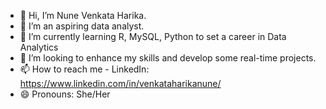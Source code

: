 - 👋 Hi, I’m Nune Venkata Harika.
- 👀 I’m an aspiring data analyst.
- 🌱 I’m currently learning R, MySQL, Python to set a career in Data Analytics
- 💞️ I’m looking to enhance my skills and develop some real-time projects.
- 📫 How to reach me - LinkedIn: https://www.linkedin.com/in/venkataharikanune/
- 😄 Pronouns: She/Her

<!---
NVHarikaVIT/NVHarikaVIT is a ✨ special ✨ repository because its `README.md` (this file) appears on your GitHub profile.
You can click the Preview link to take a look at your changes.
--->
